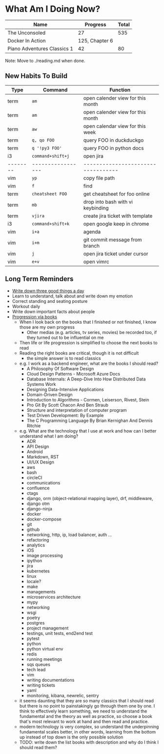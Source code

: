 # What Am I Doing Now?

| Name                        | Progress       | Total |
| --------------------------- | -------------- | ----- |
| The Unconsoled              | 27             | 535   |
| Docker In Action            | 125, Chapter 6 |       |
| Piano Adventures Classics 1 | 42             | 80    |

Note: Move to ./reading.md when done.

## New Habits To Build

| Type     | Command           | Function                           |
| -------- | ----------------- | ---------------------------------- |
| term     | `am`              | open calender view for this month  |
| term     | `am`              | open calender view for this month  |
| term     | `aw`              | open calendar view for this week   |
| term     | `q, qo FOO`       | query FOO in duckduckgo            |
| term     | `q '!py3 FOO'`    | query FOO in python docs           |
| i3       | `command+shift+j` | open jira                          |
| -------- | ----------------- | ---------------------------------- |
| vim      | `yp`              | copy file path                     |
| vim      | `f`               | find                               |
| term     | `cheatsheet FOO`  | get cheatsheet for foo online      |
| term     | `mb`              | drop into bash with vi keybinding  |
| term     | `vjira`           | create jira ticket with template   |
| i3       | `command+shift+k` | open google keep in chrome         |
| vim      | `i+a`             | agenda                             |
| vim      | `i+m`             | git commit message from branch     |
| vim      | `j`               | open jira ticket under cursor      |
| vim      | `e+v`             | open vimrc                         |

## Long Term Reminders

- [Write down three good things a day](https://ggia.berkeley.edu/practice/three-good-things)
- Learn to understand, talk about and write down my emotion
- Correct standing and seating posture
- Workout daily
- Write down important facts about people
- [Progression via books](./reading.md)
  - When I look back on the books that I finished or not finished, I know those are my own progress
    - Other medias (e.g. articles, tv series, movies) be recorded too, if they turned out to be influential on me
  - Then life or life progression is simplified to choose the next books to read
  - Reading the right books are critical, though it is not difficult
    - the simple answer is to read classics
  - e.g. I work as a backend engineer, what are the books I should read?
    - A Philosophy Of Software Design
    - Cloud Design Patterns - Microsoft Azure Docs
    - Database Internals: A Deep-Dive Into How Distributed Data Systems Work
    - Designing Data-Intensive Applications
    - Domain-Driven Design
    - Introduction to Algorithms - Cormen, Leiserson, Rivest, Stein
    - Pro Git By Scott Chacon And Ben Straub
    - Structure and interpretation of computer program
    - Test Driven Development: By Example
    - The C Programming Language By Brian Kernighan And Dennis Ritchie
  - e.g. What are the technology that I use at work and how can I better understand what I am doing?
    - ADR
    - API Design
    - Android
    - Markdown, RST
    - UI/UX Design
    - aws
    - bash
    - circleCI
    - communications
    - confluence
    - ctags
    - django, orm (object-relational mapping layer), drf, middleware,
    - django otm
    - django-ninja
    - docker
    - docker-compose
    - git
    - github
    - networking, http, ip, load balancer, auth ...
    - refactoring
    - analytics
    - iOS
    - image processing
    - ipython
    - jira
    - kubernetes
    - linux
    - locale?
    - make
    - managements
    - microservices architecture
    - mypy
    - networking
    - wsgi
    - poetry
    - postgres
    - project management
    - testings, unit tests, end2end test
    - pytest
    - python
    - python virtual env
    - redis
    - running meetings
    - sqs queues
    - tech lead
    - vim
    - writing documentations
    - writing tickets
    - yaml
    - monitoring, kibana, newrelic, sentry
  - it seems daunting that they are so many classics that I should read but there is no point to painstakingly go through them one by one. I think to effectively learn something, we need to understand the fundamental and the theory as well as practice, so choose a book that's most relevant to work at hand and then read and practice.
  - modern technology is very complex, so understand the underpinning fundamental scales better, in other words, learning from the bottom up instead of top down is the only possible solution
  - TODO: write down the list books with description and why do I think I should read them?
